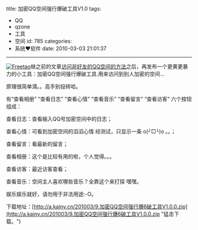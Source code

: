title: 加密QQ空间强行爆破工具V1.0
tags:
  - QQ
  - qzone
  - 工具
  - 空间
id: 785
categories:
  - 系统❤软件
date: 2010-03-03 21:01:37
---

[![](http://a.kainy.cn/201003/kainy.cn%E5%8A%A0%E5%AF%86QQ%E7%A9%BA%E9%97%B4%E5%BC%BA%E8%A1%8C%E7%88%86%E7%A0%B4%E5%B7%A5%E5%85%B7V1.0.0.jpg "Freetao")](http://a.kainy.cn/201003/kainy.cn%E5%8A%A0%E5%AF%86QQ%E7%A9%BA%E9%97%B4%E5%BC%BA%E8%A1%8C%E7%88%86%E7%A0%B4%E5%B7%A5%E5%85%B7V1.0.0.jpg)继之前的文章[访问非好友的QQ空间的方法](http://www.kainy.cn/2010/02/%e8%ae%bf%e9%97%ae%e9%9d%9e%e5%a5%bd%e5%8f%8b%e7%9a%84qzone%e6%96%b9%e6%b3%95/#comment-378)之后，再发布一个更黄更暴力的小工具：加密QQ空间强行爆破工具.用来访问到别人加密的空间...

原理很简单滴。。高手别投砖哈。

有“查看相册” “查看日志” “查看心情” “查看音乐” “查看留言” “查看访客” 六个按钮组成：

查看日志：查看输入QQ号加密空间中的日志；

查看心情：可看到加密空间的滔滔心情 经测试，只显示一条 o(╯□╰)o 。。；

查看留言：看最新的留言；

查看相册：这个是比较有用的啦，个人觉得。。。

查看访客：最近访客查看；

查看音乐：空间主人喜欢哪些音乐？全靠这个来打探 嘿嘿。

娱乐娱乐就好，请勿用于非法用途:-O。

下载地址：[http://a.kainy.cn/201003/9.加密QQ空间强行爆6破工具V1.0.0.zip](http://a.kainy.cn/201003/9.加密QQ空间强行爆6破工具V1.0.0.zip "猛击下载。")